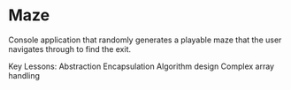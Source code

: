 # Maze
Console application that randomly generates a playable maze that the user navigates through to find the exit.

Key Lessons:
Abstraction
Encapsulation
Algorithm design
Complex array handling
